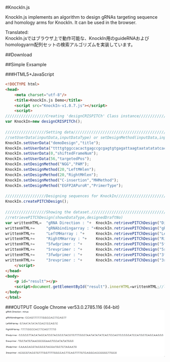 #KnockIn.js

KnockIn.js implements an algorithm to design gRNAs targeting sequence and homology arms for KnockIn. It can be used in the browser.

Translated:  
KnockIn.jsではブラウザ上で動作可能な、KnockIn用のguideRNAおよびhomologyarm配列セットの検索アルゴリズムを実装しています。

##Download

##Simple Exsample

###HTML5+JavaScript
```html
<!DOCTYPE html>
<head>
	<meta charset="utf-8"/>
	<title>KnockIn.js Demo</title>
	<script src="KnockIn-v1.0.7.js"></script>
	<script>
//////////////////Creating 'designCRISPITCh' Class instance///////////////
var KnockIn=new	designCRISPITCh();

//////////////////Setting data////////////////////////////////////////////
//setUserData(inputData,inputDataType) or setDesignMethod(inputData,inputDataType)
KnockIn.setUserData("demoDesign","title");
KnockIn.setUserData("ttttgtggccacactgagccgcgagtgtgagattaagtaatatatatcactccagttttttggccacttcagttttggaccggccccacgaggaacgccaggcacgcttccagtttttaacgcctgccgcgacggccgctcggaaatcgc".toUpperCase(),"sequence");
KnockIn.setUserData(0,"shiftedFrameNum");
KnockIn.setUserData(56,"targetedPos");
KnockIn.setDesignMethod("NGG","PAM");
KnockIn.setDesignMethod(20,"LeftMHlen");
KnockIn.setDesignMethod(20,"RightMHlen");
KnockIn.setDesignMethod("C-insertion","MHMethod");
KnockIn.setDesignMethod("EGFP2APuroR","PrimerType");

//////////////////Designing sequences for KnockIn/////////////////////////
KnockIn.createPITChDesign();

//////////////////Showing the dataset.////////////////////////////////////
//retrievePITChDesign(shownDataType,designedDraftNo)
var writtenHTML=  "gRNA Direction : "+  KnockIn.retrievePITChDesign("Direction",0)+       "<br><br>";
writtenHTML+=     "gRNAbindingarray : "+KnockIn.retrievePITChDesign("gRNAbindingarray",0)+"<br><br>";
writtenHTML+=     "LeftMHarray : "+     KnockIn.retrievePITChDesign("LeftMHarray",0)+     "<br><br>";
writtenHTML+=     "RightMHarray : "+    KnockIn.retrievePITChDesign("RightMHarray",0)+    "<br><br>";
writtenHTML+=     "5fwdprimer : "+      KnockIn.retrievePITChDesign("5fwdprimer",0)+      "<br><br>";
writtenHTML+=     "5revprimer : "+      KnockIn.retrievePITChDesign("5revprimer",0)+      "<br><br>";
writtenHTML+=     "3fwdprimer : "+      KnockIn.retrievePITChDesign("3fwdprimer",0)+      "<br><br>";
writtenHTML+=     "3revprimer : "+      KnockIn.retrievePITChDesign("3revprimer",0)+      "<br><br>";
	</script>
</head>
<body>
	<p id="result"></p>
	<script>document.getElementById("result").innerHTML=writtenHTML;//loaded!!!</script>
</body>
</html>
```

###OUTPUT
Google Chrome ver53.0.2785.116 (64-bit)  
![simpleexample_result](https://github.com/Kazuki-Nakamae/public/blob/master/KnockIn.js/images/simpleexample_result.jpg  "simpleexample_result")
